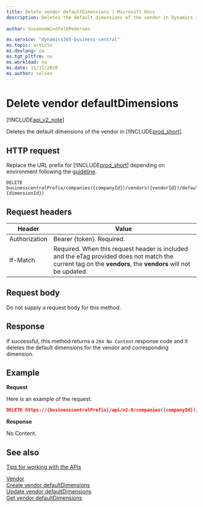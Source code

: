 ```yaml
---
title: Delete vendor defaultDimensions | Microsoft Docs
description: Deletes the default dimensions of the vendor in Dynamics 365 Business Central.
 
author: SusanneWindfeldPedersen

ms.service: "dynamics365-business-central"
ms.topic: article
ms.devlang: na
ms.tgt_pltfrm: na
ms.workload: na
ms.date: 11/11/2020
ms.author: solsen
---
```


# Delete vendor defaultDimensions

[!INCLUDE[api_v2_note](../../includes/api_v2_note.md)]

Deletes the default dimensions of the vendor in [!INCLUDE[prod_short](../../../includes/prod_short.md)].

## HTTP request
Replace the URL prefix for [!INCLUDE[prod_short](../../../includes/prod_short.md)] depending on environment following the [guideline](../../v2.0/endpoints-apis-for-dynamics.md).
```
DELETE businesscentralPrefix/companies({companyId})/vendors({vendorId})/defaultDimensions({vendorId},{dimensionId})
```

## Request headers

|Header         |Value                     |
|---------------|--------------------------|
|Authorization  |Bearer {token}. Required. |
|If-Match       |Required. When this request header is included and the eTag provided does not match the current tag on the **vendors**, the **vendors** will not be updated. |

## Request body
Do not supply a request body for this method.

## Response
If successful, this method returns a ```204 No Content``` response code and it deletes the default dimensions for the vendor and corresponding dimension.

## Example

**Request**

Here is an example of the request.

```json
DELETE https://{businesscentralPrefix}/api/v2.0/companies({companyId})/vendors({vendorId})/defaultDimensions({vendorId},{dimensionId})
```

**Response** 

No Content.

## See also
[Tips for working with the APIs](/dynamics365/business-central/dev-itpro/developer/devenv-connect-apps-tips)  

[Vendor](../resources/dynamics_vendor.md)  
[Create vendor defaultDimensions](dynamics_vendor_create_defaultdimensions.md)  
[Update vendor defaultDimensions](dynamics_vendor_update_defaultdimensions.md)  
[Get vendor defaultDimensions](dynamics_vendor_get_defaultdimensions.md)  
